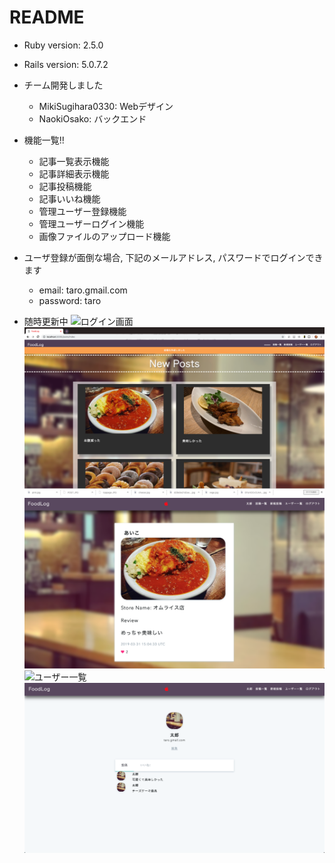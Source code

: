 # README
* Ruby version: 2.5.0
* Rails version: 5.0.7.2
* チーム開発しました
  * MikiSugihara0330: Webデザイン
  * NaokiOsako: バックエンド

* 機能一覧!!
  * 記事一覧表示機能
  * 記事詳細表示機能
  * 記事投稿機能
  * 記事いいね機能
  * 管理ユーザー登録機能
  * 管理ユーザーログイン機能
  * 画像ファイルのアップロード機能
* ユーザ登録が面倒な場合, 下記のメールアドレス, パスワードでログインできます
  * email: taro.gmail.com
  * password: taro
* 随時更新中
![ログイン画面](/pictures/login.png)
![投稿一覧](/pictures/posts_index.png)
![投稿詳細](/pictures/posts_show.png)
![ユーザー一覧](/pictures/users_index.png)
![ユーザー詳細](/pictures/users_show.png)
